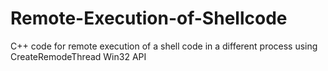 # Remote-Execution-of-Shellcode
C++ code for remote execution of a shell code in a different process using CreateRemodeThread Win32 API
